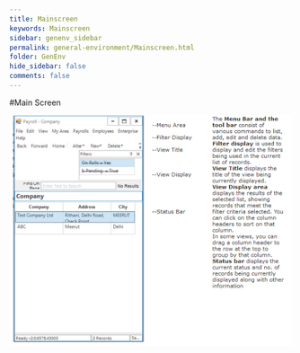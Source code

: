 ```yaml
---
title: Mainscreen
keywords: Mainscreen
sidebar: genenv_sidebar
permalink: general-environment/Mainscreen.html
folder: GenEnv
hide_sidebar: false
comments: false
---
```


#Main Screen


![](/images/mainscreen.png)




